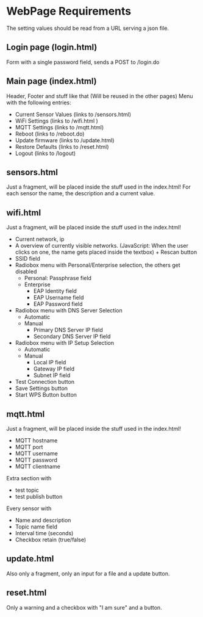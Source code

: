 # WebPage Requirements
The setting values should be read from a URL serving a json file.

## Login page (login.html)
Form with a single password field, sends a POST to /login.do

## Main page (index.html)
Header, Footer and stuff like that (Will be reused in the other pages)
Menu with the following entries:
* Current Sensor Values (links to /sensors.html)
* WiFi Settings (links to /wifi.html )
* MQTT Settings (links to /mqtt.html)
* Reboot (links to /reboot.do)
* Update firmware (links to /update.html)
* Restore Defaults (links to /reset.html)
* Logout (links to /logout)

## sensors.html
Just a fragment, will be placed inside the stuff used in the index.html!
For each sensor the name, the description and a current value.

## wifi.html
Just a fragment, will be placed inside the stuff used in the index.html!
* Current network, ip
* A overview of currently visible networks. (JavaScript: When the user clicks on one, the name gets placed inside the textbox) + Rescan button
* SSID field
* Radiobox menu with Personal/Enterprise selection, the others get disabled
    * Personal: Passphrase field
    * Enterprise
         * EAP Identity field
         * EAP Username field
         * EAP Password field
* Radiobox menu with DNS Server Selection
    * Automatic
    * Manual
      * Primary DNS Server IP field
      * Secondary DNS Server IP field
* Radiobox menu with IP Setup Selection
    * Automatic
    * Manual
      * Local IP field
      * Gateway IP field
      * Subnet IP field 
* Test Connection button
* Save Settings button
* Start WPS Button button

## mqtt.html
Just a fragment, will be placed inside the stuff used in the index.html!
* MQTT hostname
* MQTT port
* MQTT username
* MQTT password
* MQTT clientname

Extra section with
* test topic
* test publish button

Every sensor with
* Name and description
* Topic name field
* Interval time (seconds)
* Checkbox retain (true/false)


## update.html
Also only a fragment, only an input for a file and a update button.

## reset.html
Only a warning and a checkbox with "I am sure" and a button.
